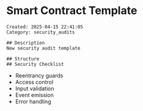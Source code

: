 # Smart Contract Template
    Created: 2025-04-15 22:41:05
    Category: security_audits

    ## Description
    New security audit template

    ## Structure
    ## Security Checklist
- Reentrancy guards
- Access control
- Input validation
- Event emission
- Error handling

